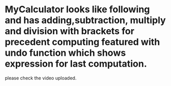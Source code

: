 

# MyCalculator looks like following and has adding,subtraction, multiply and division with brackets for precedent computing featured with undo function which shows expression for last computation. 
please check the video uploaded.



